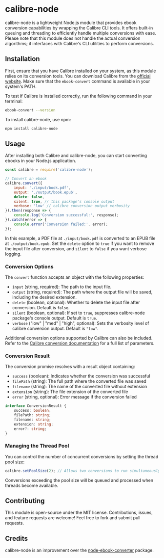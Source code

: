 
# calibre-node

calibre-node is a lightweight Node.js module that provides ebook conversion capabilities by wrapping the Calibre CLI tools. It offers built-in queuing and threading to efficiently handle multiple conversions with ease. Please note that this module does not handle the actual conversion algorithms; it interfaces with Calibre's CLI utilities to perform conversions.

## Installation

First, ensure that you have Calibre installed on your system, as this module relies on its conversion tools. You can download Calibre from the [official website](https://calibre-ebook.com/download_linux). Make sure that the `ebook-convert` command is available in your system's PATH.

To test if Calibre is installed correctly, run the following command in your terminal:

```bash
ebook-convert --version
```

To install calibre-node, use npm:

```bash
npm install calibre-node
```

## Usage

After installing both Calibre and calibre-node, you can start converting ebooks in your Node.js application.

```javascript
const calibre = require('calibre-node');

// Convert an ebook
calibre.convert({
    input: './input/book.pdf',
    output: './output/book.epub',
    delete: false,
    silent: true, // this package's console output
    verbose: 'low' // calibre conversion output verbosity
}).then(response => {
    console.log('Conversion successful:', response);
}).catch(error => {
    console.error('Conversion failed:', error);
});
```

In this example, a PDF file at `./input/book.pdf` is converted to an EPUB file at `./output/book.epub`. Set the `delete` option to `true` if you want to remove the input file after conversion, and `silent` to `false` if you want verbose logging.

### Conversion Options

The `convert` function accepts an object with the following properties:

- `input` (string, required): The path to the input file.
- `output` (string, required): The path where the output file will be saved, including the desired extension.
- `delete` (boolean, optional): Whether to delete the input file after conversion. Default is `false`.
- `silent` (boolean, optional): If set to `true`, suppresses calibre-node package's console output. Default is `true`.
- `verbose` ("low" | "med" | "high", optional): Sets the verbosity level of calibre conversion output. Default is `"low"`.

Additional conversion options supported by Calibre can also be included. Refer to the [Calibre conversion documentation](https://manual.calibre-ebook.com/generated/en/ebook-convert.html) for a full list of parameters.

### Conversion Result

The conversion promise resolves with a result object containing:

- `success` (boolean): Indicates whether the conversion was successful
- `filePath` (string): The full path where the converted file was saved
- `filename` (string): The name of the converted file without extension
- `extension` (string): The file extension of the converted file
- `error` (string, optional): Error message if the conversion failed

```typescript
interface ConversionResult {
    success: boolean;
    filePath: string;
    filename: string;
    extension: string;
    error?: string;
}
```

### Managing the Thread Pool

You can control the number of concurrent conversions by setting the thread pool size:

```javascript
calibre.setPoolSize(2); // Allows two conversions to run simultaneously, Default is 1
```

Conversions exceeding the pool size will be queued and processed when threads become available.

## Contributing

This module is open-source under the MIT license. Contributions, issues, and feature requests are welcome! Feel free to fork and submit pull requests.

## Credits

calibre-node is an improvement over the [node-ebook-converter](https://www.npmjs.com/package/node-ebook-converter) package.
